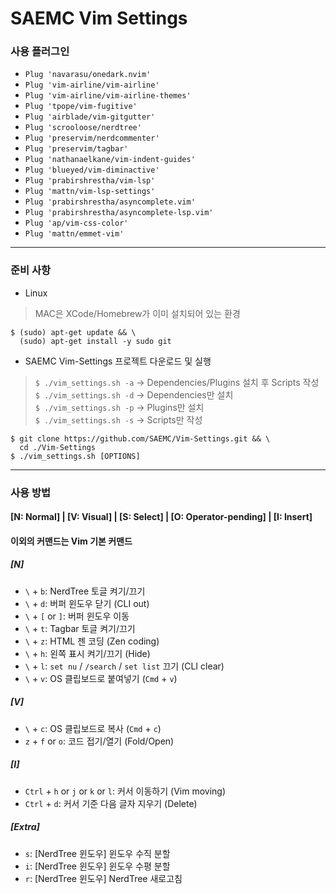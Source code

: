 # SAEMC Vim Settings

### 사용 플러그인

- `Plug 'navarasu/onedark.nvim'`  
- `Plug 'vim-airline/vim-airline'`  
- `Plug 'vim-airline/vim-airline-themes'`  
- `Plug 'tpope/vim-fugitive'`  
- `Plug 'airblade/vim-gitgutter'`  
- `Plug 'scrooloose/nerdtree'`  
- `Plug 'preservim/nerdcommenter'`  
- `Plug 'preservim/tagbar'`  
- `Plug 'nathanaelkane/vim-indent-guides'`  
- `Plug 'blueyed/vim-diminactive'`  
- `Plug 'prabirshrestha/vim-lsp'`  
- `Plug 'mattn/vim-lsp-settings'`  
- `Plug 'prabirshrestha/asyncomplete.vim'`  
- `Plug 'prabirshrestha/asyncomplete-lsp.vim'`  
- `Plug 'ap/vim-css-color'`  
- `Plug 'mattn/emmet-vim'`  

---

### 준비 사항

- Linux  
> MAC은 XCode/Homebrew가 이미 설치되어 있는 환경  
```
$ (sudo) apt-get update && \
  (sudo) apt-get install -y sudo git
```

- SAEMC Vim-Settings 프로젝트 다운로드 및 실행  
> `$ ./vim_settings.sh -a` -> Dependencies/Plugins 설치 후 Scripts 작성  
> `$ ./vim_settings.sh -d` -> Dependencies만 설치  
> `$ ./vim_settings.sh -p` -> Plugins만 설치  
> `$ ./vim_settings.sh -s` -> Scripts만 작성  
```
$ git clone https://github.com/SAEMC/Vim-Settings.git && \
  cd ./Vim-Settings
$ ./vim_settings.sh [OPTIONS]
```

---

### 사용 방법

#### [N: Normal] | [V: Visual] | [S: Select] | [O: Operator-pending] | [I: Insert]
#### 이외의 커맨드는 Vim 기본 커맨드

##### [N]

- `\` + `b`: NerdTree 토글 켜기/끄기  
- `\` + `d`: 버퍼 윈도우 닫기 (CLI out)  
- `\` + `[` or `]`: 버퍼 윈도우 이동  
- `\` + `t`: Tagbar 토글 켜기/끄기  
- `\` + `z`: HTML 젠 코딩 (Zen coding)  
- `\` + `h`: 왼쪽 표시 켜기/끄기 (Hide)  
- `\` + `l`: `set nu` / `/search` / `set list` 끄기 (CLI clear)  
- `\` + `v`: OS 클립보드로 붙여넣기 (`Cmd` + `v`)  

##### [V]

- `\` + `c`: OS 클립보드로 복사 (`Cmd` + `c`)  
- `z` + `f` or `o`: 코드 접기/열기 (Fold/Open)  

##### [I]

- `Ctrl` + `h` or `j` or `k` or `l`: 커서 이동하기 (Vim moving)  
- `Ctrl` + `d`: 커서 기준 다음 글자 지우기 (Delete)  

##### [Extra]

- `s`: [NerdTree 윈도우] 윈도우 수직 분할  
- `i`: [NerdTree 윈도우] 윈도우 수평 분할  
- `r`: [NerdTree 윈도우] NerdTree 새로고침    

<br/>

